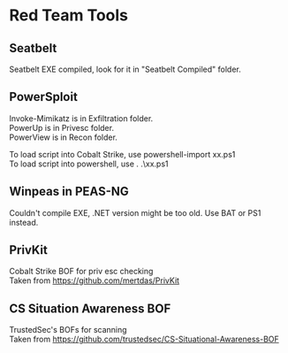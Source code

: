 # Red Team Tools

## Seatbelt
Seatbelt EXE compiled, look for it in "Seatbelt Compiled" folder.

## PowerSploit
Invoke-Mimikatz is in Exfiltration folder.  
PowerUp is in Privesc folder.  
PowerView is in Recon folder.  
  
To load script into Cobalt Strike, use powershell-import xx.ps1  
To load script into powershell, use . .\xx.ps1

## Winpeas in PEAS-NG
Couldn't compile EXE, .NET version might be too old. Use BAT or PS1 instead.

## PrivKit
Cobalt Strike BOF for priv esc checking  
Taken from https://github.com/mertdas/PrivKit

## CS Situation Awareness BOF
TrustedSec's BOFs for scanning  
Taken from https://github.com/trustedsec/CS-Situational-Awareness-BOF
